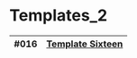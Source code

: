 # Templates_2
| #016 | [Template Sixteen](https://tahataha579.github.io/Templates_2/Template%20Sixteen/Tempale_Sixteen.html)  |
| :-- | :--: |
